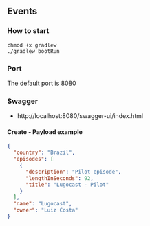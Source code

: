 ## Events

### How to start
```shell
chmod +x gradlew
./gradlew bootRun
```

### Port
The default port is 8080

### Swagger
- http://localhost:8080/swagger-ui/index.html

#### Create - Payload example
```json
{
  "country": "Brazil",
  "episodes": [
    {
      "description": "Pilot episode",
      "lengthInSeconds": 92,
      "title": "Lugocast - Pilot"
    }
  ],
  "name": "Lugocast",
  "owner": "Luiz Costa"
}
```
